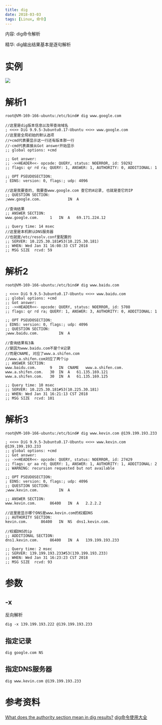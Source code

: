 ```yaml
---
title: dig
date: 2018-03-03
tags: [Linux, 命令]
---
```


内容: dig命令解析

精华: dig输出结果基本是逐句解析

<!-- more -->

# 实例

![](http://p1rbtn7qp.bkt.clouddn.com/18-1-31/96618581.jpg)

# 解析1

```
root@VM-169-166-ubuntu:/etc/bind# dig www.google.com

//这里是dig版本信息以及带查询域名
; <<>> DiG 9.9.5-3ubuntu0.17-Ubuntu <<>> www.google.com
//这里是全局初始的默认选项
//+cmd代表要显示这一行还有版本那一行
//-cmd代表直接从Got answer开始显示
;; global options: +cmd

;; Got answer:
;; ->>HEADER<<- opcode: QUERY, status: NOERROR, id: 59292
;; flags: qr rd ra; QUERY: 1, ANSWER: 1, AUTHORITY: 0, ADDITIONAL: 1

;; OPT PSEUDOSECTION:
; EDNS: version: 0, flags:; udp: 4096

//这是我要查的, 我要查www.google.com 查它的A记录, 也就是查它的IP
;; QUESTION SECTION:
;www.google.com.			IN	A

//查询结果
;; ANSWER SECTION:
www.google.com.		1	IN	A	69.171.224.12

;; Query time: 14 msec
//这里是本机默认DNS服务器
//也就是/etc/resolv.conf里配置的
;; SERVER: 10.225.30.181#53(10.225.30.181)
;; WHEN: Wed Jan 31 16:08:33 CST 2018
;; MSG SIZE  rcvd: 59
```

# 解析2

```
root@VM-169-166-ubuntu:/etc/bind# dig www.baidu.com

; <<>> DiG 9.9.5-3ubuntu0.17-Ubuntu <<>> www.baidu.com
;; global options: +cmd
;; Got answer:
;; ->>HEADER<<- opcode: QUERY, status: NOERROR, id: 5708
;; flags: qr rd ra; QUERY: 1, ANSWER: 3, AUTHORITY: 0, ADDITIONAL: 1

;; OPT PSEUDOSECTION:
; EDNS: version: 0, flags:; udp: 4096
;; QUESTION SECTION:
;www.baidu.com.			IN	A

//查询结果有3条
//是因为www.baidu.com不是个A记录
//而是CNAME, 对应了www.a.shifen.com
//www.a.shifen.com对应了两个ip
;; ANSWER SECTION:
www.baidu.com.		9	IN	CNAME	www.a.shifen.com.
www.a.shifen.com.	30	IN	A	61.135.169.121
www.a.shifen.com.	30	IN	A	61.135.169.125

;; Query time: 10 msec
;; SERVER: 10.225.30.181#53(10.225.30.181)
;; WHEN: Wed Jan 31 16:21:13 CST 2018
;; MSG SIZE  rcvd: 101
```

# 解析3

```
root@VM-169-166-ubuntu:/etc/bind# dig www.kevin.com @139.199.193.233

; <<>> DiG 9.9.5-3ubuntu0.17-Ubuntu <<>> www.kevin.com @139.199.193.233
;; global options: +cmd
;; Got answer:
;; ->>HEADER<<- opcode: QUERY, status: NOERROR, id: 27429
;; flags: qr aa rd; QUERY: 1, ANSWER: 1, AUTHORITY: 1, ADDITIONAL: 2
;; WARNING: recursion requested but not available

;; OPT PSEUDOSECTION:
; EDNS: version: 0, flags:; udp: 4096
;; QUESTION SECTION:
;www.kevin.com.			IN	A

;; ANSWER SECTION:
www.kevin.com.		86400	IN	A	2.2.2.2

//这里是显示哪个DNS是www.kevin.com的权威DNS
;; AUTHORITY SECTION:
kevin.com.		86400	IN	NS	dns1.kevin.com.

//权威DNS的ip
;; ADDITIONAL SECTION:
dns1.kevin.com.		86400	IN	A	139.199.193.233

;; Query time: 2 msec
;; SERVER: 139.199.193.233#53(139.199.193.233)
;; WHEN: Wed Jan 31 16:23:23 CST 2018
;; MSG SIZE  rcvd: 93
```

# 参数

## -x

反向解析

```
dig -x 139.199.193.222 @139.199.193.233
```

## 指定记录

```
dig google.com NS
```

## 指定DNS服务器

```
dig www.kevin.com @139.199.193.233
```

# 参考资料

[What does the authority section mean in dig results?](https://stackoverflow.com/questions/16072817/what-does-the-authority-section-mean-in-dig-results)
[dig命令使用大全](https://www.cnblogs.com/daxian2012/archive/2013/01/10/2854126.html)

